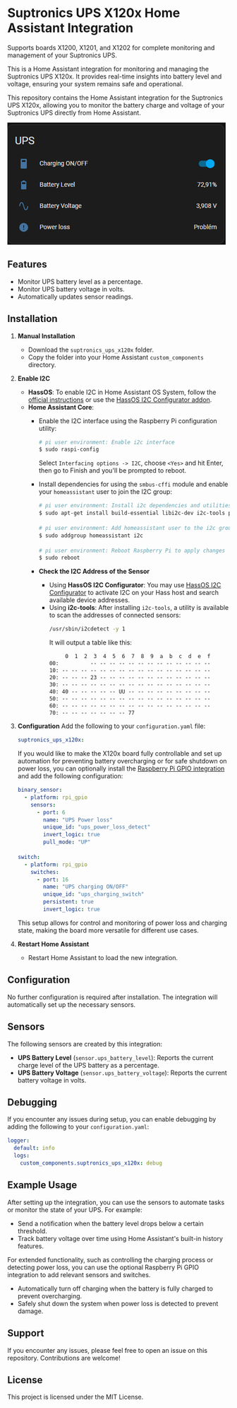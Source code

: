 # Suptronics UPS X120x Home Assistant Integration

Supports boards X1200, X1201, and X1202 for complete monitoring and management of your Suptronics UPS.

This is a Home Assistant integration for monitoring and managing the Suptronics UPS X120x. It provides real-time insights into battery level and voltage, ensuring your system remains safe and operational.

This repository contains the Home Assistant integration for the Suptronics UPS X120x, allowing you to monitor the battery charge and voltage of your Suptronics UPS directly from Home Assistant.

![UPS Integration Screenshot](ups.png)

## Features
- Monitor UPS battery level as a percentage.
- Monitor UPS battery voltage in volts.
- Automatically updates sensor readings.

## Installation

1. **Manual Installation**
   - Download the `suptronics_ups_x120x` folder.
   - Copy the folder into your Home Assistant `custom_components` directory.

2. **Enable I2C**
   - **HassOS**: To enable I2C in Home Assistant OS System, follow the [official instructions](https://www.home-assistant.io/common-tasks/os/#enable-i2c) or use the [HassOS I2C Configurator addon](https://community.home-assistant.io/t/add-on-hassos-i2c-configurator/264167).
   - **Home Assistant Core**:
     - Enable the I2C interface using the Raspberry Pi configuration utility:
       ```sh
       # pi user environment: Enable i2c interface
       $ sudo raspi-config
       ```
       Select `Interfacing options -> I2C`, choose `<Yes>` and hit Enter, then go to Finish and you'll be prompted to reboot.

     - Install dependencies for using the `smbus-cffi` module and enable your `homeassistant` user to join the I2C group:
       ```sh
       # pi user environment: Install i2c dependencies and utilities
       $ sudo apt-get install build-essential libi2c-dev i2c-tools python-dev libffi-dev

       # pi user environment: Add homeassistant user to the i2c group
       $ sudo addgroup homeassistant i2c

       # pi user environment: Reboot Raspberry Pi to apply changes
       $ sudo reboot
       ```

     - **Check the I2C Address of the Sensor**
       - Using **HassOS I2C Configurator**: You may use [HassOS I2C Configurator](https://community.home-assistant.io/t/add-on-hassos-i2c-configurator/264167) to activate I2C on your Hass host and search available device addresses.
       - Using **i2c-tools**: After installing `i2c-tools`, a utility is available to scan the addresses of connected sensors:
         ```sh
         /usr/sbin/i2cdetect -y 1
         ```
         It will output a table like this:
         ```
              0  1  2  3  4  5  6  7  8  9  a  b  c  d  e  f
         00:          -- -- -- -- -- -- -- -- -- -- -- -- --
         10: -- -- -- -- -- -- -- -- -- -- -- -- -- -- -- --
         20: -- -- -- 23 -- -- -- -- -- -- -- -- -- -- -- --
         30: -- -- -- -- -- -- -- -- -- -- -- -- -- -- -- --
         40: 40 -- -- -- -- -- UU -- -- -- -- -- -- -- -- --
         50: -- -- -- -- -- -- -- -- -- -- -- -- -- -- -- --
         60: -- -- -- -- -- -- -- -- -- -- -- -- -- -- -- --
         70: -- -- -- -- -- -- -- 77
         ```

3. **Configuration**
   Add the following to your `configuration.yaml` file:
   ```yaml
   suptronics_ups_x120x:
   ```

   If you would like to make the X120x board fully controllable and set up automation for preventing battery overcharging or for safe shutdown on power loss, you can optionally install the [Raspberry Pi GPIO integration](https://github.com/thecode/ha-rpi_gpio) and add the following configuration:
   ```yaml
   binary_sensor:
     - platform: rpi_gpio
       sensors:
         - port: 6
           name: "UPS Power loss"
           unique_id: "ups_power_loss_detect"
           invert_logic: true
           pull_mode: "UP"

   switch:
     - platform: rpi_gpio
       switches:
         - port: 16
           name: "UPS charging ON/OFF"
           unique_id: "ups_charging_switch"
           persistent: true
           invert_logic: true
   ```
   This setup allows for control and monitoring of power loss and charging state, making the board more versatile for different use cases.

4. **Restart Home Assistant**
   - Restart Home Assistant to load the new integration.

## Configuration
No further configuration is required after installation. The integration will automatically set up the necessary sensors.

## Sensors
The following sensors are created by this integration:

- **UPS Battery Level** (`sensor.ups_battery_level`): Reports the current charge level of the UPS battery as a percentage.
- **UPS Battery Voltage** (`sensor.ups_battery_voltage`): Reports the current battery voltage in volts.

## Debugging
If you encounter any issues during setup, you can enable debugging by adding the following to your `configuration.yaml`:

```yaml
logger:
  default: info
  logs:
    custom_components.suptronics_ups_x120x: debug
```

## Example Usage
After setting up the integration, you can use the sensors to automate tasks or monitor the state of your UPS. For example:

- Send a notification when the battery level drops below a certain threshold.
- Track battery voltage over time using Home Assistant's built-in history features.

For extended functionality, such as controlling the charging process or detecting power loss, you can use the optional Raspberry Pi GPIO integration to add relevant sensors and switches.

- Automatically turn off charging when the battery is fully charged to prevent overcharging.
- Safely shut down the system when power loss is detected to prevent damage.

## Support
If you encounter any issues, please feel free to open an issue on this repository. Contributions are welcome!

## License
This project is licensed under the MIT License.

